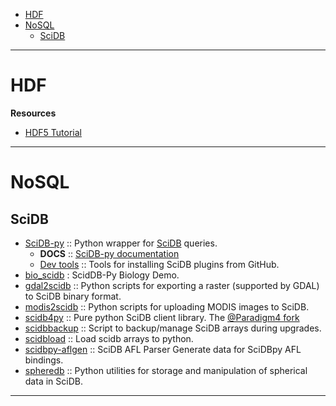 - [HDF](#hdf)
- [NoSQL](#nosql)
   * [SciDB](#scidb)

----

# HDF
**Resources**
- [HDF5 Tutorial](https://github.com/scopatz/hdf5-is-for-lovers)

----

# NoSQL

## SciDB
- [SciDB-py](https://github.com/Paradigm4/SciDB-py) :: Python wrapper for [SciDB](http://scidb.org) queries.
   * __DOCS__ :: [SciDB-py documentation](http://scidb-py.readthedocs.org/)
   * [Dev tools](https://github.com/Paradigm4/dev_tools) :: Tools for installing SciDB plugins from GitHub. 
- [bio_scidb](https://github.com/ChrisBeaumont/bio_scidb) : ScidDB-Py Biology Demo.
- [gdal2scidb](https://github.com/albhasan/gdal2scidb) :: Python scripts for exporting a raster (supported by GDAL) to SciDB binary format.
- [modis2scidb](https://github.com/albhasan/modis2scidb) ::  Python scripts for uploading MODIS images to SciDB.
- [scidb4py](https://github.com/artyom-smirnov/scidb4py) :: Pure python SciDB client library. The [@Paradigm4 fork](https://github.com/Paradigm4/scidb4py)
- [scidbbackup](https://github.com/nicksteiner/scidbbackup) :: Script to backup/manage SciDB arrays during upgrades.
- [scidbload](https://github.com/nicksteiner/scidbload) :: Load scidb arrays to python.
- [scidbpy-aflgen](https://github.com/ChrisBeaumont/scidbpy-aflgen) :: SciDB AFL Parser Generate data for SciDBpy AFL bindings.
- [spheredb](https://github.com/jakevdp/spheredb) :: Python utilities for storage and manipulation of spherical data in SciDB.

----


